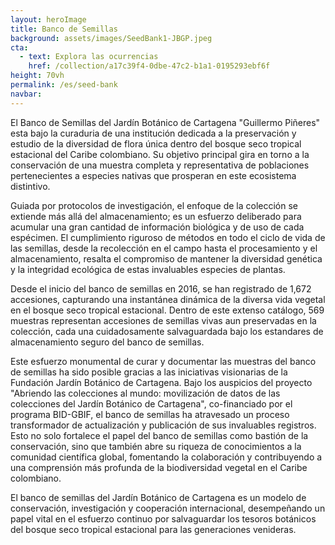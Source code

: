 ```yaml
---
layout: heroImage 
title: Banco de Semillas
background: assets/images/SeedBank1-JBGP.jpeg
cta:
  - text: Explora las ocurrencias
    href: /collection/a17c39f4-0dbe-47c2-b1a1-0195293ebf6f
height: 70vh
permalink: /es/seed-bank
navbar:
---
```

El Banco de Semillas del Jardín Botánico de Cartagena "Guillermo Piñeres" esta bajo la curaduria de una institución dedicada a la preservación y estudio de la diversidad de flora única dentro del bosque seco tropical estacional del Caribe colombiano. Su objetivo principal gira en torno a la conservación de una muestra completa y representativa de poblaciones pertenecientes a especies nativas que prosperan en este ecosistema distintivo.

Guiada por protocolos de investigación, el enfoque de la colección se extiende más allá del almacenamiento; es un esfuerzo deliberado para acumular una gran cantidad de información biológica y de uso de cada espécimen. El cumplimiento riguroso de métodos  en  todo el ciclo de vida de las semillas, desde la recolección en el campo hasta el procesamiento y el almacenamiento, resalta el compromiso de mantener la diversidad genética y la integridad ecológica de estas invaluables especies de plantas.

Desde el inicio del banco de semillas en 2016, se han registrado de 1,672 accesiones, capturando una instantánea dinámica de la diversa vida vegetal en el bosque seco tropical estacional. Dentro de este extenso catálogo, 569 muestras representan accesiones de semillas vivas aun preservadas en la colección, cada una cuidadosamente salvaguardada bajo los estandares de almacenamiento seguro del banco de semillas.

Este esfuerzo monumental de curar y documentar las muestras del banco de semillas ha sido posible gracias a las iniciativas visionarias de la Fundación Jardín Botánico de Cartagena. Bajo los auspicios del proyecto "Abriendo las colecciones al mundo: movilización de datos de las colecciones del Jardín Botánico de Cartagena", co-financiado por el programa BID-GBIF, el banco de semillas ha atravesado un proceso transformador de actualización y publicación de sus invaluables registros. Esto no solo fortalece el papel del banco de semillas como bastión de la conservación, sino que también abre su riqueza de conocimientos a la comunidad científica global, fomentando la colaboración y contribuyendo a una comprensión más profunda de la biodiversidad vegetal en el Caribe colombiano.

El banco de semillas del Jardín Botánico de Cartagena es un modelo de conservación, investigación y cooperación internacional, desempeñando un papel vital en el esfuerzo continuo por salvaguardar los tesoros botánicos del bosque seco tropical estacional para las generaciones venideras.
